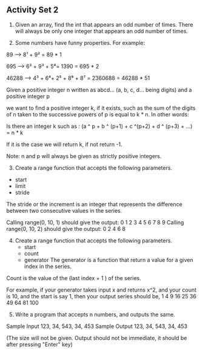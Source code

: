 ## Activity Set 2

 1. Given an array, find the int that appears an odd number of times. There will always be only one integer that appears an odd number of times.
 
 2. Some numbers have funny properties. For example:

89 --> 8¹ + 9² = 89 * 1

695 --> 6² + 9³ + 5⁴= 1390 = 695 * 2

46288 --> 4³ + 6⁴+ 2⁵ + 8⁶ + 8⁷ = 2360688 = 46288 * 51

Given a positive integer n written as abcd... (a, b, c, d... being digits) and a positive integer p

we want to find a positive integer k, if it exists, such as the sum of the digits of n taken to the successive powers of p is equal to k * n.
In other words:

Is there an integer k such as : (a ^ p + b ^ (p+1) + c ^(p+2) + d ^ (p+3) + ...) = n * k

If it is the case we will return k, if not return -1.

Note: n and p will always be given as strictly positive integers.

3.  Create a range function that accepts the following parameters.
   - start
   - limit
   - stride

 The stride or the increment is an integer that represents the difference between two
 consecutive values in the series.

Calling range(0, 10, 1) should give the output: 0 1 2 3 4 5 6 7 8 9 
Calling range(0, 10, 2) should give the output: 0 2 4 6 8 


4. Create a range function that accepts the following parameters.
   - start
   - count
   - generator
  The generator is a function that return a value for a given index in the series.

  Count is the value of the (last index + 1 ) of the series.

  For example, if your generator takes input x and returns x^2, and your count is 10, and the start is say 1, then your output series should be, 1 4 9 16 25 36 49 64 81 100

5. Write a program that accepts n numbers, and outputs the same.

Sample Input
123, 34, 543, 34, 453
Sample Output
123, 34, 543, 34, 453

(The size will not be given. Output should not be immediate, it should be after pressing "Enter" key)
